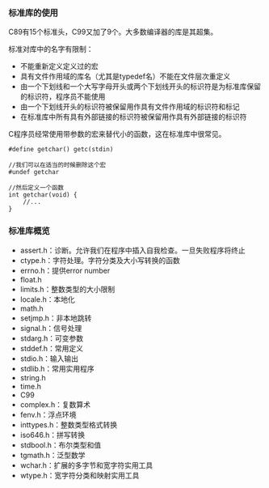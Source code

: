 <!--
author: 刘青
date: 2017-02-27
title: 标准库 
tags: 
type: note
category: clang/c_programming
status: publish
summary: 
-->

### 标准库的使用
C89有15个标准头，C99又加了9个。大多数编译器的库是其超集。

标准对库中的名字有限制：
- 不能重新定义定义过的宏
- 具有文件作用域的库名（尤其是typedef名）不能在文件层次重定义
- 由一个下划线和一个大写字母开头或两个下划线开头的标识符是为标准库保留的标识符，程序员不能使用
- 由一个下划线开头的标识符被保留用作具有文件作用域的标识符和标记
- 在标准库中所有具有外部链接的标识符被保留用作具有外部链接的标识符


C程序员经常使用带参数的宏来替代小的函数，这在标准库中很常见。
```
#define getchar() getc(stdin)

//我们可以在适当的时候删除这个宏
#undef getchar

//然后定义一个函数
int getchar(void) {
    //...
}
```

### 标准库概览
- assert.h：诊断。允许我们在程序中插入自我检查。一旦失败程序将终止
- ctype.h：字符处理。字符分类及大小写转换的函数
- errno.h：提供error number
- float.h
- limits.h：整数类型的大小限制
- locale.h：本地化
- math.h
- setjmp.h：非本地跳转
- signal.h：信号处理
- stdarg.h：可变参数
- stddef.h：常用定义
- stdio.h：输入输出
- stdlib.h：常用实用程序
- string.h
- time.h
- C99
- complex.h：复数算术
- fenv.h：浮点环境
- inttypes.h：整数类型格式转换
- iso646.h：拼写转换
- stdbool.h：布尔类型和值
- tgmath.h：泛型数学
- wchar.h：扩展的多字节和宽字符实用工具
- wtype.h：宽字符分类和映射实用工具


